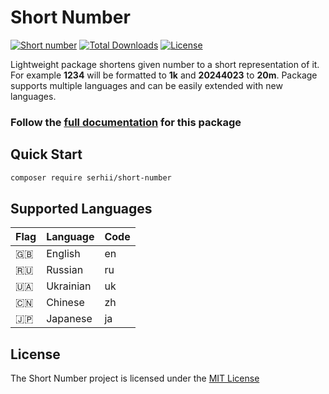 # Short Number

[![Short number](https://github.com/short-number/short-number/actions/workflows/php.yml/badge.svg)](https://github.com/short-number/short-number/actions/workflows/php.yml)
[![Total Downloads](https://poser.pugx.org/serhii/short-number/downloads)](https://packagist.org/packages/serhii/short-number)
[![License](https://poser.pugx.org/serhii/short-number/license)](https://packagist.org/packages/serhii/short-number)

Lightweight package shortens given number to a short representation of it. For example **1234** will be formatted to **1k** and **20244023** to **20m**. Package supports multiple languages and can be easily extended with new languages.

### Follow the [full documentation](https://short-number.github.io/) for this package

## Quick Start

```bash
composer require serhii/short-number
```

## Supported Languages
| Flag | Language           | Code |
| ---- | ------------------ | ---- |
| 🇬🇧   | English            | en   |
| 🇷🇺   | Russian            | ru   |
| 🇺🇦   | Ukrainian          | uk   |
| 🇨🇳   | Chinese            | zh   |
| 🇯🇵   | Japanese           | ja   |

## License

The Short Number project is licensed under the [MIT License](https://github.com/short-number/short-number/blob/main/LICENSE.md)
